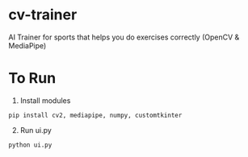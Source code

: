 # cv-trainer
AI Trainer for sports that helps you do exercises correctly (OpenCV &amp; MediaPipe)

# To Run
1. Install modules
```
pip install cv2, mediapipe, numpy, customtkinter
```
2. Run ui.py
```
python ui.py
```
